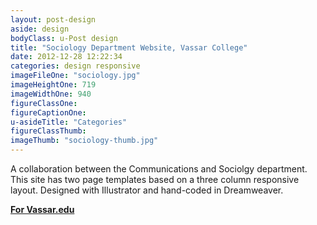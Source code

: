 ```yaml
---
layout: post-design
aside: design
bodyClass: u-Post design
title: "Sociology Department Website, Vassar College"
date: 2012-12-28 12:22:34
categories: design responsive
imageFileOne: "sociology.jpg"
imageHeightOne: 719
imageWidthOne: 940
figureClassOne:
figureCaptionOne:
u-asideTitle: "Categories"
figureClassThumb:
imageThumb: "sociology-thumb.jpg"
---
```


A collaboration between the Communications and Sociolgy department. This site has two page templates based on a three column responsive layout. Designed with Illustrator and hand-coded in Dreamweaver.

[<b class="u-pageLink--external">For Vassar.edu</b>](http://sociology.vassar.edu "For Vassar.edu")

